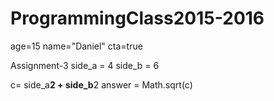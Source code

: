 # ProgrammingClass2015-2016
age=15
name="Daniel"
cta=true

Assignment-3
side_a = 4
side_b = 6

c= side_a**2 + side_b**2
answer = Math.sqrt(c)
